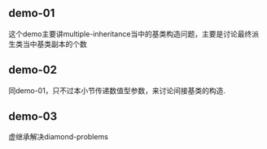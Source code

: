 ## demo-01

这个demo主要讲multiple-inheritance当中的基类构造问题，主要是讨论最终派生类当中基类副本的个数

## demo-02

同demo-01，只不过本小节传递数值型参数，来讨论间接基类的构造.

## demo-03

虚继承解决diamond-problems

